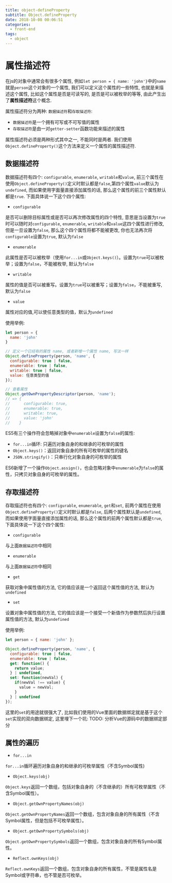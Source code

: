 ```yaml
---
title: object-defineProperty
subtitle: Object.defineProperty
date: 2018-10-08 00:06:51
categories:
  - front-end
tags:
  - object
---
```


# 属性描述符

在js的对象中通常会有很多个属性, 例如`let person = { name: 'john'}`中的`name`就是`person`这个对象的一个属性, 我们可以定义这个属性的一些特性, 也就是来描述这个属性, 比如这个属性是否是可读写的, 是否是可以被枚举的等等, 由此产生出了**属性描述符**这个概念.
<!-- more -->
属性描述符分为两种: `数据描述符`和`存取描述符`:

- `数据描述符`是一个拥有可写或不可写值的属性
- `存取描述符`是由一对`getter-setter`函数功能来描述的属性

属性描述符必须是两种形式其中之一, 不能同时是两者. 我们使用`Object.defineProperty()`这个方法来定义一个属性的属性描述符.

## 数据描述符

数据描述符有四个: `configurable`, `enumerable`, `writable`和`value`, 前三个属性在使用`Object.defineProperty()`定义时默认都是`false`,第四个属性`value`默认为`undefined`, 而如果使用字面量直接添加属性的话, 那么这个属性的前三个属性默认都是`true`. 下面具体说一下这个四个属性:

- `configurable`

是否可以删除目标属性或是否可以再次修改属性的四个特性, 意思是当设置为`true`时可以随时对`configurable`, `enumerable`, `writable`和`value`这四个属性进行修改, 但是一旦设置为`false`, 那么这个四个属性将都不能被更改, 你也无法再次将`configurable`设置为`true`, 默认为`false`

- `enumerable`

此属性是否可以被枚举（使用`for...in`或`Object.keys()`）。设置为`true`可以被枚举；设置为`false`，不能被枚举, 默认为`false`

- `writable`

属性的值是否可以被重写。设置为`true`可以被重写；设置为`false`，不能被重写, 默认为`false`

- `value`

属性对应的值,可以使任意类型的值，默认为`undefined`

使用举例:

```JavaScript
let person = {
  name: 'john'
}

// 定义一个已经有的属性 name, 或者新增一个属性 name, 写法一样
Object.defineProperty(person, 'name', {
  configurable: true | false,
  enumerable: true | false,
  writable: true | false,
  value: 任意类型的值
});

// 查看属性
Object.getOwnPropertyDescriptor(person, 'name');
// => {
//      configurable: true,
//      enumerable: true,
//      writable: true,
//      value: 'john'
//    }
```

ES5有三个操作符会忽略掉对象中`enumerable`设置为`false`的属性:

- `for...in`循环: 只遍历对象自身的和继承的可枚举的属性
- `Object.keys()`：返回对象自身的所有可枚举的属性的键名
- `JSON.stringify()`：只串行化对象自身的可枚举的属性

ES6新增了一个操作`Object.assign()`，也会忽略对象中`enumerable`为`false`的属性，只拷贝对象自身的可枚举的属性。

## 存取描述符

存取描述符也有四个: `configurable`, `enumerable`, `get`和`set`, 前两个属性在使用`Object.defineProperty()`定义时默认都是`false`, 后两个属性默认是`undefined`, 而如果使用字面量直接添加属性的话, 那么这个属性的前两个属性默认都是`true`, 下面具体说一下这个四个属性:

- `configurable`

与上面`数据描述符`中相同

- `enumerable`

与上面`数据描述符`中相同

- `get`

获取对象中属性值的方法, 它的值应该是一个返回这个属性值的方法, 默认为`undefined`

- `set`

设置对象中属性值的方法, 它的值应该是一个接受一个新值作为参数然后执行设置属性值的方法, 默认为`undefined`

使用举例:

```JavaScript
let person = { name: 'john' };

Object.defineProperty(person, 'name', {
  configurable: true | false,
  enumerable: true | false,
  get: function() {
    return value;
  } | undefined,
  set: function(newVal) {
    if(newVal !== value) {
      value = newVal;
    }
  } | undefined
});
```

这里的`set`的用途就很强大了, 比如我们使用的Vue里面的数据绑定就是基于这个`set`实现的双向数据绑定, 这里埋下一个坑:
TODO: 分析Vue的源码中的数据绑定部分

## 属性的遍历

- `for...in`

`for...in`循环遍历对象自身的和继承的可枚举属性（不含Symbol属性)

- `Object.keys(obj)`

`Object.keys`返回一个数组，包括对象自身的（不含继承的）所有可枚举属性（不含Symbol属性）。

- `Object.getOwnPropertyNames(obj)`

`Object.getOwnPropertyNames`返回一个数组，包含对象自身的所有属性（不含Symbol属性，但是包括不可枚举属性）。

- `Object.getOwnPropertySymbols(obj)`

`Object.getOwnPropertySymbols`返回一个数组，包含对象自身的所有Symbol属性。

- `Reflect.ownKeys(obj)`

`Reflect.ownKeys`返回一个数组，包含对象自身的所有属性，不管是属性名是Symbol或字符串，也不管是否可枚举。